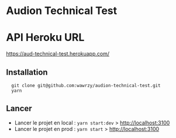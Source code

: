 # Audion Technical Test



# API Heroku URL

https://aud-technical-test.herokuapp.com/


## Installation
```
  git clone git@github.com:wawrzy/audion-technical-test.git
  yarn
```

## Lancer
 - Lancer le projet en local : `yarn start:dev` > <http://localhost:3100>
 - Lancer le projet en prod : `yarn start` > <http://localhost:3100>

